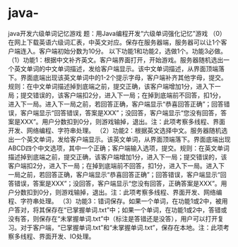 # java-
java开发六级单词记忆游戏
题：用Java编程开发“六级单词强化记忆”游戏
（0）在网上下载英语六级词汇表，中英文对应。保存在服务器端，服务器可以让1个客户端连入。客户端初始分数为10分。
以下功能1和功能2，选做1个。功能3必做。
（1）功能1：根据中文补齐英文。客户端界面打开，开始游戏。服务器随机选出一个英文单词的中文单词描述，发给客户端显示。该中文单词描述，从界面顶端落下。界面底端出现该英文单词中的1-2个提示字母，客户端补齐其他字母，提交。规则：在中文单词描述掉到底端之前，提交正确，该客户端增加1分，进入下一局；提交错误的，该客户端扣2分，进入下一局；在掉到底端前不回答，扣1分，进入下一局。进入下一局之前，若回答正确，客户端显示“恭喜回答正确”；回答错误，客户端显示“回答错误，答案是XXX”；没回答，客户端显示“您没有回答，答案是XXX”。用户分数扣到0分，则游戏输掉，退出。注：此项考察多线程、界面开发、网络编程、字符串处理。
（2）功能2：根据英文选择中文。服务器随机选出一个英文单词，发给客户端显示。该英文单词，从界面顶端落下。界面底端出现ABCD四个中文选项，其中一个正确；客户端输入选项，提交。规则：在英文单词描述掉到底端之前，提交正确，该客户端增加1分，进入下一局；提交错误的，该客户端扣2分，进入下一局；在掉到底端前不回答，扣1分，进入下一局。进入下一局之前，若回答正确，客户端显示“恭喜回答正确”；回答错误，客户端显示“回答错误，答案是XXX”；没回答，客户端显示“您没有回答，正确答案是XXX”。用户分数扣到0分，则游戏输掉，退出。注：此项考察多线程、界面开发、网络编程、字符串处理。
（3）功能3：错词保存。如果一个单词，在功能1或2中，被用户答对，将其保存在“已掌握单词.txt”中；如果一个单词，在功能1或2中，答错或没有答，则保存在“未掌握单词.txt”中（标注是答错还是没答），用户可以打开复习。对于客户端，“已掌握单词.txt”和“未掌握单词.txt”，保存在本地。注：此项考察多线程、界面开发、IO处理。

